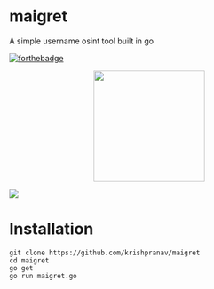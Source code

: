 # maigret
A simple username osint tool built in go

[![forthebadge](https://forthebadge.com/images/badges/made-with-go.svg)](https://forthebadge.com)

  <p align="center">
    <img src="https://raw.githubusercontent.com/krishpranav/maigret/master/images/maigret.png" height="200"/>
  </p>


<img src="https://github.com/krishpranav/maigret/blob/master/images/maigret.gif"></img>

# Installation
```
git clone https://github.com/krishpranav/maigret
cd maigret
go get
go run maigret.go
```
